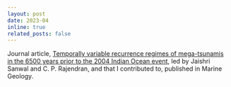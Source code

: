 ```yaml
---
layout: post
date: 2023-04
inline: true
related_posts: false
---
```


Journal article, [Temporally variable recurrence regimes of mega-tsunamis in the 6500 years prior to the 2004 Indian Ocean event](https://doi.org/10.1016/j.margeo.2023.107051), led by Jaishri Sanwal and C. P. Rajendran, and that I contributed to, published in Marine Geology.